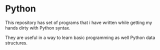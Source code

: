 # Python
This repository has set of programs that i have written while getting my hands dirty with Python syntax.

They are useful in a way to learn basic programming as well Python data structures.
